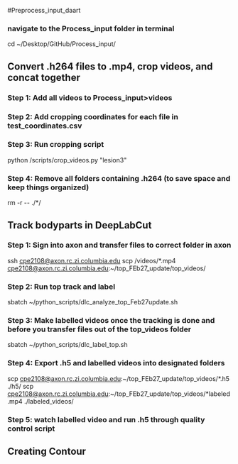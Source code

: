 #Preprocess_input_daart


### navigate to the Process_input folder in terminal

cd ~/Desktop/GitHub/Process_input/



## Convert .h264 files to .mp4, crop videos, and concat together

### Step 1: Add all videos to Process_input>videos
### Step 2: Add cropping coordinates for each file in test_coordinates.csv
### Step 3: Run cropping script

python /scripts/crop_videos.py "lesion3"

### Step 4: Remove all folders containing .h264 (to save space and keep things organized)

rm -r -- ./*/




## Track bodyparts in DeepLabCut

### Step 1: Sign into axon and transfer files to correct folder in axon

ssh cpe2108@axon.rc.zi.columbia.edu
scp /videos/*.mp4 cpe2108@axon.rc.zi.columbia.edu:~/top_FEb27_update/top_videos/

### Step 2: Run top track and label

sbatch ~/python_scripts/dlc_analyze_top_Feb27update.sh

### Step 3: Make labelled videos once the tracking is done and before you transfer files out of the top_videos folder

sbatch ~/python_scripts/dlc_label_top.sh

### Step 4: Export .h5 and labelled videos into designated folders

scp cpe2108@axon.rc.zi.columbia.edu:~/top_FEb27_update/top_videos/*.h5 ./h5/
scp cpe2108@axon.rc.zi.columbia.edu:~/top_FEb27_update/top_videos/*labeled.mp4 ./labeled_videos/

### Step 5: watch labelled video and run .h5 through quality control script



## Creating Contour

